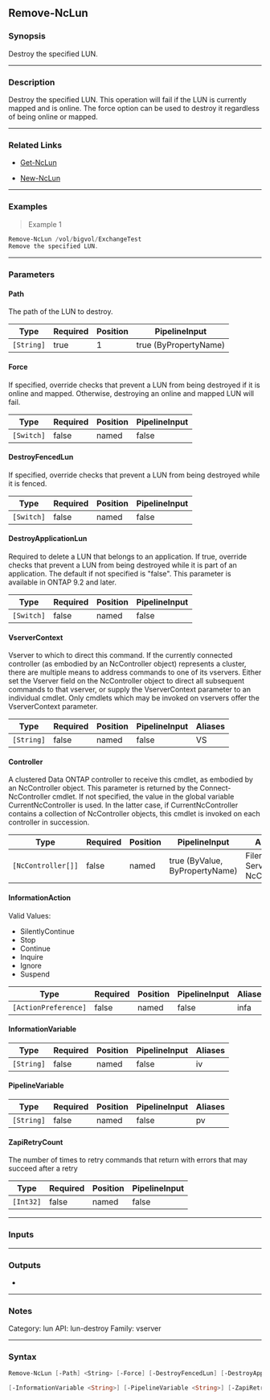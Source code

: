 Remove-NcLun
------------

### Synopsis
Destroy the specified LUN.

---

### Description

Destroy the specified LUN.  This operation will fail if the LUN is currently mapped and is online.  The force option can be used to destroy it regardless of being online or mapped.

---

### Related Links
* [Get-NcLun](Get-NcLun)

* [New-NcLun](New-NcLun)

---

### Examples
> Example 1

```PowerShell
Remove-NcLun /vol/bigvol/ExchangeTest
Remove the specified LUN.
```

---

### Parameters
#### **Path**
The path of the LUN to destroy.

|Type      |Required|Position|PipelineInput        |
|----------|--------|--------|---------------------|
|`[String]`|true    |1       |true (ByPropertyName)|

#### **Force**
If specified, override checks that prevent a LUN from being destroyed if it is online and mapped.  Otherwise, destroying an online and mapped LUN will fail.

|Type      |Required|Position|PipelineInput|
|----------|--------|--------|-------------|
|`[Switch]`|false   |named   |false        |

#### **DestroyFencedLun**
If specified, override checks that prevent a LUN from being destroyed while it is fenced.

|Type      |Required|Position|PipelineInput|
|----------|--------|--------|-------------|
|`[Switch]`|false   |named   |false        |

#### **DestroyApplicationLun**
Required to delete a LUN that belongs to an application. If true, override checks that prevent a LUN from being destroyed while it is part of an application. The default if not specified is "false".
This parameter is available in ONTAP 9.2 and later.

|Type      |Required|Position|PipelineInput|
|----------|--------|--------|-------------|
|`[Switch]`|false   |named   |false        |

#### **VserverContext**
Vserver to which to direct this command.  If the currently connected controller (as embodied by an NcController object) represents a cluster, there are multiple means to address commands to one of its vservers.  Either set the Vserver field on the NcController object to direct all subsequent commands to that vserver, or supply the VserverContext parameter to an individual cmdlet.  Only cmdlets which may be invoked on vservers offer the VserverContext parameter.

|Type      |Required|Position|PipelineInput|Aliases|
|----------|--------|--------|-------------|-------|
|`[String]`|false   |named   |false        |VS     |

#### **Controller**
A clustered Data ONTAP controller to receive this cmdlet, as embodied by an NcController object.  This parameter is returned by the Connect-NcController cmdlet.  If not specified, the value in the global variable CurrentNcController is used.  In the latter case, if CurrentNcController contains a collection of NcController objects, this cmdlet is invoked on each controller in succession.

|Type              |Required|Position|PipelineInput                 |Aliases                          |
|------------------|--------|--------|------------------------------|---------------------------------|
|`[NcController[]]`|false   |named   |true (ByValue, ByPropertyName)|Filer<br/>Server<br/>NcController|

#### **InformationAction**

Valid Values:

* SilentlyContinue
* Stop
* Continue
* Inquire
* Ignore
* Suspend

|Type                |Required|Position|PipelineInput|Aliases|
|--------------------|--------|--------|-------------|-------|
|`[ActionPreference]`|false   |named   |false        |infa   |

#### **InformationVariable**

|Type      |Required|Position|PipelineInput|Aliases|
|----------|--------|--------|-------------|-------|
|`[String]`|false   |named   |false        |iv     |

#### **PipelineVariable**

|Type      |Required|Position|PipelineInput|Aliases|
|----------|--------|--------|-------------|-------|
|`[String]`|false   |named   |false        |pv     |

#### **ZapiRetryCount**
The number of times to retry commands that return with errors that may succeed after a retry

|Type     |Required|Position|PipelineInput|
|---------|--------|--------|-------------|
|`[Int32]`|false   |named   |false        |

---

### Inputs

---

### Outputs
* 

---

### Notes
Category: lun
API: lun-destroy
Family: vserver

---

### Syntax
```PowerShell
Remove-NcLun [-Path] <String> [-Force] [-DestroyFencedLun] [-DestroyApplicationLun] [-VserverContext <String>] [-Controller <NcController[]>] [-InformationAction <ActionPreference>] 
```
```PowerShell
[-InformationVariable <String>] [-PipelineVariable <String>] [-ZapiRetryCount <Int32>] [<CommonParameters>]
```
